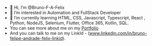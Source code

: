 - 👋 Hi, I’m @Bruno-F-A-Felix
- 👀 I’m interested in Automation and FullStack Developer
- 🌱 I’m currently learning HTML, CSS, Javascript, Typescript, React , Python, NodeJS, Selenium, Flutter, Office 365, Kotlin, SQL.
- You can see more about me on my <a href="https://bruno-f-a-felix.github.io/Portfolio/" target="_blank">Portfolio</a>
- And you can talk to me on my LinkId - (www.linkedin.com/in/bruno-felipe-andrade-felix-linkid).
